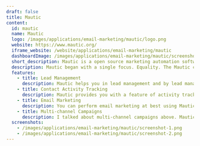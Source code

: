 ```yaml
---
draft: false
title: Mautic
content:
  id: mautic
  name: Mautic
  logo: /images/applications/email-marketing/mautic/logo.png
  website: https://www.mautic.org/
  iframe_website: /website/applications/email-marketing/mautic
  dashboardImage: /images/applications/email-marketing/mautic/screenshot-1.png
  short_description: Mautic is a open source marketing automation software.
  description: Mautic began with a single focus. Equality. The Mautic community believes in giving every person the power to understand, manage, and grow their business or organization.
  features:
    - title: Lead Management
      description: Mautic helps you in lead management and by lead management, I mean generating leads, nurturing them, and analyzing their characteristics for targeting
    - title: Contact Activity Tracking
      description: Mautic provides you with a feature of activity tracking. You just need to add a tracking code in the Mautic CRM and it’ll show you which page your users have visited.
    - title: Email Marketing
      description: You can perform email marketing at best using Mautic. For this, you can use various predefined Mautic email templates or also create your own email templates with its email builder feature.
    - title: Multi-channel Campaigns
      description: I talked about multi-channel campaigns above. Mautic campaign builder is an amazing feature that lets you create campaigns for different situations to target users. You can simply by dragging the options here and there to create your campaign.
  screenshots:
    - /images/applications/email-marketing/mautic/screenshot-1.png
    - /images/applications/email-marketing/mautic/screenshot-2.png
---
```

